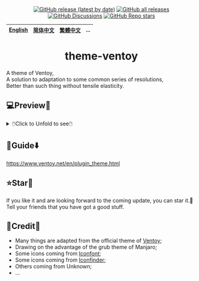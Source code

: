 <div align="center">

[![GitHub release (latest by date)](https://img.shields.io/github/v/release/M-L-P/theme-ventoy)](https://github.com/M-L-P/theme-ventoy/releases/latest)
[![GitHub all releases](https://img.shields.io/github/downloads/M-L-P/theme-ventoy/total)](https://github.com/M-L-P/theme-ventoy/releases)
[![GitHub Discussions](https://img.shields.io/github/discussions/M-L-P/theme-ventoy)](https://github.com/M-L-P/theme-ventoy/discussions)
[![GitHub Repo stars](https://img.shields.io/github/stars/M-L-P/theme-ventoy?style=social)](https://github.com/M-L-P/theme-ventoy/stargazers)

</div>

[English](README.md)|[简体中文](README-自述文件.md)|[繁體中文](README-繁體中文.md)|...
--|--|--|--

<h1 align="center">theme-ventoy</h1>

A theme of Ventoy,<br/>
A solution to adaptation to some common series of resolutions,<br/>
Better than such thing without tensile elasticity.


## 💻️Preview👀

<details>
<summary>🖱️Click to Unfold to see🖱️</summary>

### 1024x768
<img src="https://raw.githubusercontent.com/M-L-P/.github/main/screenshots/theme-ventoy/1k.png">

### 1920x1080
<img src="https://raw.githubusercontent.com/M-L-P/.github/main/screenshots/theme-ventoy/1080p-tree.png">
<img src="https://raw.githubusercontent.com/M-L-P/.github/main/screenshots/theme-ventoy/1080p.png">
</details>

## 🧭Guide⬇️

https://www.ventoy.net/en/plugin_theme.html

## ⭐Star🌟
If you like it and are looking forward to the coming update, you can star it.💫<br/>
Tell your friends that you have got a good stuff.

## 🎉Credit🎊
- Many things are adapted from the official theme of [Ventoy](https://github.com/ventoy/Ventoy);
- Drawing on the advantage of the grub theme of Manjaro;
- Some icons coming from [Iconfont](https://www.iconfont.cn/);
- Some icons coming from [Iconfinder](https://www.iconfinder.com/);
- Others coming from Unknown;
- ...
